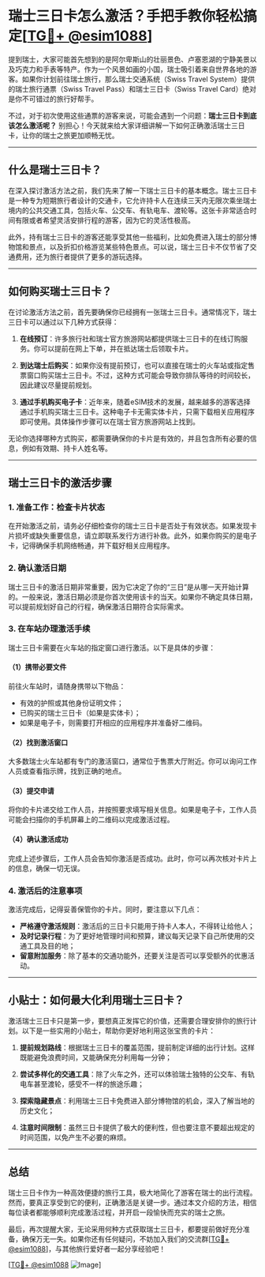 # 瑞士三日卡怎么激活？手把手教你轻松搞定[[TG💪+ @esim1088](https://t.me/s/esim1088)]

提到瑞士，大家可能首先想到的是阿尔卑斯山的壮丽景色、卢塞恩湖的宁静美景以及巧克力和手表等特产。作为一个风景如画的小国，瑞士吸引着来自世界各地的游客。如果你计划前往瑞士旅行，那么瑞士交通系统（Swiss Travel System）提供的瑞士旅行通票（Swiss Travel Pass）和瑞士三日卡（Swiss Travel Card）绝对是你不可错过的旅行好帮手。

不过，对于初次使用这些通票的游客来说，可能会遇到一个问题：**瑞士三日卡到底该怎么激活呢？** 别担心！今天就来给大家详细讲解一下如何正确激活瑞士三日卡，让你的瑞士之旅更加顺畅无忧。

---

## 什么是瑞士三日卡？

在深入探讨激活方法之前，我们先来了解一下瑞士三日卡的基本概念。瑞士三日卡是一种专为短期旅行者设计的交通卡，它允许持卡人在连续三天内无限次乘坐瑞士境内的公共交通工具，包括火车、公交车、有轨电车、渡轮等。这张卡非常适合时间有限或者希望灵活安排行程的游客，因为它的灵活性极高。

此外，持有瑞士三日卡的游客还能享受其他一些福利，比如免费进入瑞士的部分博物馆和景点，以及折扣价格游览某些特色景点。可以说，瑞士三日卡不仅节省了交通费用，还为旅行者提供了更多的游玩选择。

---

## 如何购买瑞士三日卡？

在讨论激活方法之前，首先要确保你已经拥有一张瑞士三日卡。通常情况下，瑞士三日卡可以通过以下几种方式获得：

1. **在线预订**：许多旅行社和瑞士官方旅游网站都提供瑞士三日卡的在线订购服务。你可以提前在网上下单，并在抵达瑞士后领取卡片。
   
2. **到达瑞士后购买**：如果你没有提前预订，也可以直接在瑞士的火车站或指定售票窗口购买瑞士三日卡。不过，这种方式可能会导致你排队等待的时间较长，因此建议尽量提前规划。

3. **通过手机购买电子卡**：近年来，随着eSIM技术的发展，越来越多的游客选择通过手机购买瑞士三日卡。这种电子卡无需实体卡片，只需下载相关应用程序即可使用。具体操作步骤可以在瑞士官方旅游网站上找到。

无论你选择哪种方式购买，都需要确保你的卡片是有效的，并且包含所有必要的信息，例如有效期、持卡人姓名等。

---

## 瑞士三日卡的激活步骤

### 1. 准备工作：检查卡片状态

在开始激活之前，请务必仔细检查你的瑞士三日卡是否处于有效状态。如果发现卡片损坏或缺失重要信息，请立即联系发行方进行补救。此外，如果你购买的是电子卡，记得确保手机网络畅通，并下载好相关应用程序。

### 2. 确认激活日期

瑞士三日卡的激活日期非常重要，因为它决定了你的“三日”是从哪一天开始计算的。一般来说，激活日期必须是你首次使用该卡的当天。如果你不确定具体日期，可以提前规划好自己的行程，确保激活日期符合实际需求。

### 3. 在车站办理激活手续

瑞士三日卡需要在火车站的指定窗口进行激活。以下是具体的步骤：

#### （1）携带必要文件

前往火车站时，请随身携带以下物品：
- 有效的护照或其他身份证明文件；
- 已购买的瑞士三日卡（如果是实体卡）；
- 如果是电子卡，则需要打开相应的应用程序并准备好二维码。

#### （2）找到激活窗口

大多数瑞士火车站都有专门的激活窗口，通常位于售票大厅附近。你可以询问工作人员或查看指示牌，找到正确的地点。

#### （3）提交申请

将你的卡片递交给工作人员，并按照要求填写相关信息。如果是电子卡，工作人员可能会扫描你的手机屏幕上的二维码以完成激活过程。

#### （4）确认激活成功

完成上述步骤后，工作人员会告知你激活是否成功。此时，你可以再次核对卡片上的信息，确保一切无误。

### 4. 激活后的注意事项

激活完成后，记得妥善保管你的卡片。同时，要注意以下几点：
- **严格遵守激活规则**：激活后的三日卡只能用于持卡人本人，不得转让给他人；
- **及时记录行程**：为了更好地管理时间和预算，建议每天记录下自己所使用的交通工具及目的地；
- **留意附加服务**：除了基本的交通功能外，还要关注是否可以享受额外的优惠活动。

---

## 小贴士：如何最大化利用瑞士三日卡？

激活瑞士三日卡只是第一步，要想真正发挥它的价值，还需要合理安排你的旅行计划。以下是一些实用的小贴士，帮助你更好地利用这张宝贵的卡片：

1. **提前规划路线**：根据瑞士三日卡的覆盖范围，提前制定详细的出行计划。这样既能避免浪费时间，又能确保充分利用每一分钟；
   
2. **尝试多样化的交通工具**：除了火车之外，还可以体验瑞士独特的公交车、有轨电车甚至渡轮，感受不一样的旅途乐趣；
   
3. **探索隐藏景点**：利用瑞士三日卡免费进入部分博物馆的机会，深入了解当地的历史文化；
   
4. **注意时间限制**：虽然三日卡提供了极大的便利性，但也要注意不要超出规定的时间范围，以免产生不必要的麻烦。

---

## 总结

瑞士三日卡作为一种高效便捷的旅行工具，极大地简化了游客在瑞士的出行流程。然而，要真正享受到它的便利，正确激活是关键一步。通过本文介绍的方法，相信每位读者都能够顺利完成激活过程，并开启一段愉快而充实的瑞士之旅。

最后，再次提醒大家，无论采用何种方式获取瑞士三日卡，都要提前做好充分准备，确保万无一失。如果你还有任何疑问，不妨加入我们的交流群[[TG💪+ @esim1088](https://t.me/s/esim1088)]，与其他旅行爱好者一起分享经验吧！

[[TG💪+ @esim1088](https://t.me/s/esim1088) ![Image](https://i.postimg.cc/4NQfJmqS/Snipaste-2025-05-13-00-14-12.png)]